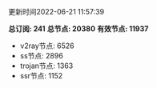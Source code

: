 更新时间2022-06-21 11:57:39

**总订阅: 241**
**总节点: 20380**
**有效节点: 11937**
- v2ray节点: 6526
- ss节点: 2896
- trojan节点: 1363
- ssr节点: 1152
